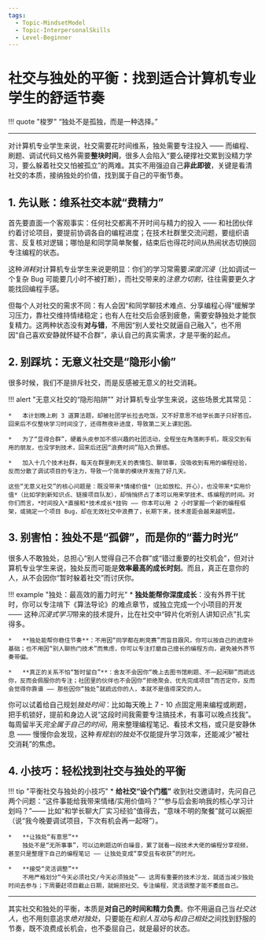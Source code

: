 ```yaml
---
tags:
  - Topic-MindsetModel
  - Topic-InterpersonalSkills
  - Level-Beginner
---
```


# 社交与独处的平衡：找到适合计算机专业学生的舒适节奏

!!! quote "梭罗"
    “独处不是孤独，而是一种选择。”

---

对计算机专业学生来说，社交需要花时间维系，独处需要专注投入 —— 而编程、刷题、调试代码又格外需要**整块时间**，很多人会陷入“要么硬撑社交累到没精力学习，要么躲着社交又怕被孤立”的两难。其实不用强迫自己**非此即彼**，关键是看清社交的本质，接纳独处的价值，找到属于自己的平衡节奏。

## 1. 先认账：维系社交本就“费精力”

首先要直面一个客观事实：任何社交都离不开时间与精力的投入 —— 和社团伙伴约着讨论项目，要提前协调各自的编程进度；在技术社群里交流问题，要组织语言、反复核对逻辑；哪怕是和同学简单聚餐，结束后也得花时间从热闹状态切换回专注编程的状态。

这种*消耗*对计算机专业学生来说更明显：你们的学习常需要*深度沉浸*（比如调试一个复杂 Bug 可能要几小时不被打断），而社交带来的*注意力切割*，往往需要更久才能找回编程手感。

但每个人对社交的需求不同：有人会因“和同学聊技术难点、分享编程心得”缓解学习压力，靠社交维持情绪稳定；也有人在社交后会感到疲惫，需要安静独处才能恢复精力。这两种状态没有**对与错**，不用因“别人爱社交就逼自己融入”，也不用因“自己喜欢安静就怀疑不合群”，承认自己的真实需求，才是平衡的起点。

## 2. 别踩坑：无意义社交是“隐形小偷”

很多时候，我们不是排斥社交，而是反感被无意义的社交消耗。

!!! alert "无意义社交的“隐形陷阱”"
    对计算机专业学生来说，这些场景尤其常见：

    *   本计划晚上刷 3 道算法题，却被社团学长拉去吃饭，又不好意思不给学长面子只好答应。回来后不仅整块学习时间没了，还得熬夜补进度，导致第二天上课犯困。

    *   为了“显得合群”，硬着头皮参加不感兴趣的社团活动，全程坐在角落刷手机，既没交到有用的朋友，也没学到技术，回来后还因“浪费时间”陷入负罪感。

    *   加入十几个技术社群，每天在群里刷无关的表情包、聊琐事，没吸收到有用的编程经验，反而分散了调试项目的专注力，导致一个简单的模块开发拖了好几天。

    这些“无意义社交”的核心问题是：既没带来*情绪价值*（比如放松、开心），也没带来*实用价值*（比如学到新知识点、链接项目队友），却悄悄挤占了本可以用来学技术、练编程的时间。对你们而言，*时间投入*直接和*技术成长*挂钩 —— 你本可以用 2 小时掌握一个新的编程框架，或搞定一个项目 Bug，却在无效社交中浪费了，长期下来，技术差距会越来越明显。

## 3. 别害怕：独处不是“孤僻”，而是你的“蓄力时光”

很多人不敢独处，总担心“别人觉得自己不合群”或“错过重要的社交机会”，但对计算机专业学生来说，独处反而可能是**效率最高的成长时刻**。而且，真正在意你的人，从不会因你“暂时躲着社交”而讨厌你。

!!! example "独处：最高效的蓄力时光"
    *   **独处能帮你深度成长**：没有外界干扰时，你可以专注啃下《算法导论》的难点章节，或独立完成一个小项目的开发 —— 这种*沉浸式学习*带来的技术提升，比在社交中“碎片化听别人讲知识点”扎实得多。

    *   **独处能帮你稳住节奏**：不用因“同学都在刷竞赛”而盲目跟风，你可以按自己的进度补基础；也不用因“别人聊热门技术”而焦虑，你可以专注打磨自己擅长的编程方向，避免被外界节奏带偏。

    *   **真正的关系不怕“暂时留白”**：舍友不会因你“晚上去图书馆刷题、不一起闲聊”而疏远你，反而会佩服你的专注；社团里的伙伴也不会因你“拒绝聚会、优先完成项目”而否定你，反而会觉得你靠谱 —— 那些因你“独处”就疏远你的人，本就不是值得深交的人。

你可以试着给自己规划*独处时间*：比如每天晚上 7 - 10 点固定用来编程或刷题，把手机锁好，提前和身边人说“这段时间我需要专注搞技术，有事可以晚点找我”。每周留半天*完全属于自己的时间*，用来整理编程笔记、看技术文档，或只是安静休息 —— 慢慢你会发现，这种*有规划的独处*不仅能提升学习效率，还能减少“被社交消耗”的焦虑。

## 4. 小技巧：轻松找到社交与独处的平衡

!!! tip "平衡社交与独处的小技巧"
    *   **给社交“设个门槛”**
        收到社交邀请时，先问自己两个问题：“这件事能给我带来情绪/实用价值吗？”“参与后会影响我的核心学习计划吗？”—— 比如“和学长聊大厂实习经验”值得去，“意味不明的聚餐”就可以婉拒（说“我今晚要调试项目，下次有机会再一起呀”）。

    *   **让独处“有意思”**
        独处不是“无所事事”，可以边刷题边听白噪音，累了就看一段技术大佬的编程分享视频，甚至只是整理下自己的编程笔记 —— 让独处变成“享受且有收获”的时光。

    *   **接受“灵活调整”**
        不用严格划分“今天必须社交/今天必须独处”—— 这周有重要的技术沙龙，就适当减少独处时间去参与；下周要赶项目截止日期，就婉拒社交、专注编程，灵活调整才能不委屈自己。

---

其实社交和独处的平衡，本质是**对自己的时间和精力负责**。你不用逼自己当*社交达人*，也不用刻意追求*绝对独处*，只要能在*和别人互动*与*和自己相处*之间找到舒服的节奏，既不浪费成长机会，也不委屈自己，就是最好的状态。
